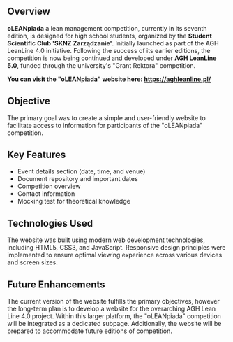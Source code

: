 ## Overview

**oLEANpiada** a lean management competition, currently in its seventh edition, is designed for high school students, organized by the **Student Scientific Club 'SKNZ Zarządzanie'**. Initially launched as part of the AGH LeanLine 4.0 initiative. Following the success of its earlier editions, the competition is now being continued and developed under **AGH LeanLine 5.0**, funded through the university's "Grant Rektora" competition.

**You can visit the "oLEANpiada" website here: https://aghleanline.pl/**
## Objective

The primary goal was to create a simple and user-friendly website to facilitate access to information for participants of the "oLEANpiada" competition.

## Key Features

- Event details section (date, time, and venue)
- Document repository and important dates
- Competition overview
- Contact information
- Mocking test for theoretical knowledge

## Technologies Used
The website was built using modern web development technologies, including HTML5, CSS3, and JavaScript. Responsive design principles were implemented to ensure optimal viewing experience across various devices and screen sizes.

## Future Enhancements
The current version of the website fulfills the primary objectives, however the long-term plan is to develop a website for the overarching AGH Lean Line 4.0 project. Within this larger platform, the "oLEANpiada" competition will be integrated as a dedicated subpage. Additionally, the website will be prepared to accommodate future editions of competition.


